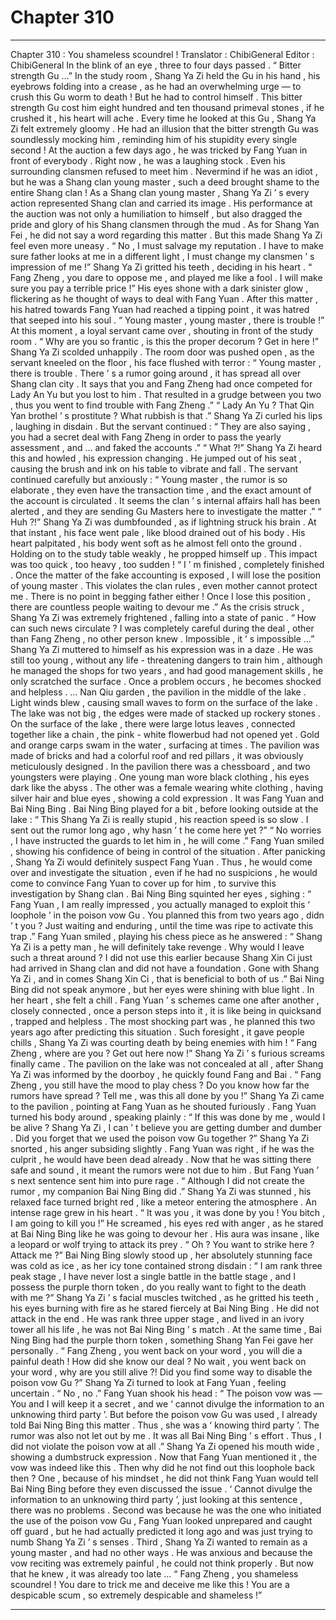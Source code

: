 
# Chapter 310


---

Chapter 310 : You shameless scoundrel !
Translator :
ChibiGeneral
Editor :
ChibiGeneral
In the blink of an eye , three to four days passed .
“ Bitter strength Gu …” In the study room , Shang Ya Zi held the Gu in his hand , his eyebrows folding into a crease , as he had an overwhelming urge — to crush this Gu worm to death !
But he had to control himself .
This bitter strength Gu cost him eight hundred and ten thousand primeval stones , if he crushed it , his heart will ache .
Every time he looked at this Gu , Shang Ya Zi felt extremely gloomy .
He had an illusion that the bitter strength Gu was soundlessly mocking him , reminding him of his stupidity every single second !
At the auction a few days ago , he was tricked by Fang Yuan in front of everybody .
Right now , he was a laughing stock . Even his surrounding clansmen refused to meet him .
Nevermind if he was an idiot , but he was a Shang clan young master , such a deed brought shame to the entire Shang clan !
As a Shang clan young master , Shang Ya Zi ’ s every action represented Shang clan and carried its image . His performance at the auction was not only a humiliation to himself , but also dragged the pride and glory of his Shang clansmen through the mud .
As for Shang Yan Fei , he did not say a word regarding this matter .
But this made Shang Ya Zi feel even more uneasy .
“ No , I must salvage my reputation . I have to make sure father looks at me in a different light , I must change my clansmen ’ s impression of me !” Shang Ya Zi gritted his teeth , deciding in his heart .
“ Fang Zheng , you dare to oppose me , and played me like a fool . I will make sure you pay a terrible price !” His eyes shone with a dark sinister glow , flickering as he thought of ways to deal with Fang Yuan .
After this matter , his hatred towards Fang Yuan had reached a tipping point , it was hatred that seeped into his soul .
“ Young master , young master , there is trouble !”
At this moment , a loyal servant came over , shouting in front of the study room .
“ Why are you so frantic , is this the proper decorum ? Get in here !” Shang Ya Zi scolded unhappily .
The room door was pushed open , as the servant kneeled on the floor , his face flushed with terror : “ Young master , there is trouble . There ’ s a rumor going around , it has spread all over Shang clan city . It says that you and Fang Zheng had once competed for Lady An Yu but you lost to him . That resulted in a grudge between you two , thus you went to find trouble with Fang Zheng .”
“ Lady An Yu ? That Qin Yan brothel ’ s prostitute ? What rubbish is that .” Shang Ya Zi curled his lips , laughing in disdain .
But the servant continued : “ They are also saying , you had a secret deal with Fang Zheng in order to pass the yearly assessment , and … and faked the accounts .”
“ What ?!” Shang Ya Zi heard this and howled , his expression changing . He jumped out of his seat , causing the brush and ink on his table to vibrate and fall .
The servant continued carefully but anxiously : “ Young master , the rumor is so elaborate , they even have the transaction time , and the exact amount of the account is circulated . It seems the clan ’ s internal affairs hall has been alerted , and they are sending Gu Masters here to investigate the matter .”
“ Huh ?!”
Shang Ya Zi was dumbfounded , as if lightning struck his brain .
At that instant , his face went pale , like blood drained out of his body .
His heart palpitated , his body went soft as he almost fell onto the ground . Holding on to the study table weakly , he propped himself up .
This impact was too quick , too heavy , too sudden !
“ I ’ m finished , completely finished . Once the matter of the fake accounting is exposed , I will lose the position of young master . This violates the clan rules , even mother cannot protect me . There is no point in begging father either ! Once I lose this position , there are countless people waiting to devour me .”
As the crisis struck , Shang Ya Zi was extremely frightened , falling into a state of panic .
“ How can such news circulate ? I was completely careful during the deal , other than Fang Zheng , no other person knew . Impossible , it ’ s impossible …”
Shang Ya Zi muttered to himself as his expression was in a daze .
He was still too young , without any life - threatening dangers to train him , although he managed the shops for two years , and had good management skills , he only scratched the surface . Once a problem occurs , he becomes shocked and helpless .
…
Nan Qiu garden , the pavilion in the middle of the lake .
Light winds blew , causing small waves to form on the surface of the lake .
The lake was not big , the edges were made of stacked up rockery stones .
On the surface of the lake , there were large lotus leaves , connected together like a chain , the pink - white flowerbud had not opened yet . Gold and orange carps swam in the water , surfacing at times .
The pavilion was made of bricks and had a colorful roof and red pillars , it was obviously meticulously designed .
In the pavilion there was a chessboard , and two youngsters were playing .
One young man wore black clothing , his eyes dark like the abyss . The other was a female wearing white clothing , having silver hair and blue eyes , showing a cold expression .
It was Fang Yuan and Bai Ning Bing .
Bai Ning Bing played for a bit , before looking outside at the lake : “ This Shang Ya Zi is really stupid , his reaction speed is so slow . I sent out the rumor long ago , why hasn ’ t he come here yet ?”
“ No worries , I have instructed the guards to let him in , he will come .” Fang Yuan smiled , showing his confidence of being in control of the situation .
After panicking , Shang Ya Zi would definitely suspect Fang Yuan . Thus , he would come over and investigate the situation , even if he had no suspicions , he would come to convince Fang Yuan to cover up for him , to survive this investigation by Shang clan .
Bai Ning Bing squinted her eyes , sighing : “ Fang Yuan , I am really impressed , you actually managed to exploit this ‘ loophole ’ in the poison vow Gu . You planned this from two years ago , didn ’ t you ? Just waiting and enduring , until the time was ripe to activate this trap .”
Fang Yuan smiled , playing his chess piece as he answered : “ Shang Ya Zi is a petty man , he will definitely take revenge . Why would I leave such a threat around ? I did not use this earlier because Shang Xin Ci just had arrived in Shang clan and did not have a foundation . Gone with Shang Ya Zi , and in comes Shang Xin Ci , that is beneficial to both of us .”
Bai Ning Bing did not speak anymore , but her eyes were shining with blue light .
In her heart , she felt a chill .
Fang Yuan ’ s schemes came one after another , closely connected , once a person steps into it , it is like being in quicksand , trapped and helpless . The most shocking part was , he planned this two years ago after predicting this situation . Such foresight , it gave people chills , Shang Ya Zi was courting death by being enemies with him !
“ Fang Zheng , where are you ? Get out here now !” Shang Ya Zi ’ s furious screams finally came .
The pavilion on the lake was not concealed at all , after Shang Ya Zi was informed by the doorboy , he quickly found Fang and Bai .
“ Fang Zheng , you still have the mood to play chess ? Do you know how far the rumors have spread ? Tell me , was this all done by you !” Shang Ya Zi came to the pavilion , pointing at Fang Yuan as he shouted furiously .
Fang Yuan turned his body around , speaking plainly : “ If this was done by me , would I be alive ? Shang Ya Zi , I can ’ t believe you are getting dumber and dumber . Did you forget that we used the poison vow Gu together ?”
Shang Ya Zi snorted , his anger subsiding slightly . Fang Yuan was right , if he was the culprit , he would have been dead already . Now that he was sitting there safe and sound , it meant the rumors were not due to him .
But Fang Yuan ’ s next sentence sent him into pure rage .
“ Although I did not create the rumor , my companion Bai Ning Bing did .”
Shang Ya Zi was stunned , his relaxed face turned bright red , like a meteor entering the atmosphere .
An intense rage grew in his heart .
“ It was you , it was done by you ! You bitch , I am going to kill you !” He screamed , his eyes red with anger , as he stared at Bai Ning Bing like he was going to devour her . His aura was insane , like a leopard or wolf trying to attack its prey .
“ Oh ? You want to strike here ? Attack me ?” Bai Ning Bing slowly stood up , her absolutely stunning face was cold as ice , as her icy tone contained strong disdain : “ I am rank three peak stage , I have never lost a single battle in the battle stage , and I possess the purple thorn token , do you really want to fight to the death with me ?”
Shang Ya Zi ’ s facial muscles twitched , as he gritted his teeth , his eyes burning with fire as he stared fiercely at Bai Ning Bing .
He did not attack in the end .
He was rank three upper stage , and lived in an ivory tower all his life , he was not Bai Ning Bing ’ s match . At the same time , Bai Ning Bing had the purple thorn token , something Shang Yan Fei gave her personally .
“ Fang Zheng , you went back on your word , you will die a painful death ! How did she know our deal ? No wait , you went back on your word , why are you still alive ?! Did you find some way to disable the poison vow Gu ?” Shang Ya Zi turned to look at Fang Yuan , feeling uncertain .
“ No , no .” Fang Yuan shook his head : “ The poison vow was — You and I will keep it a secret , and we ‘ cannot divulge the information to an unknowing third party ’. But before the poison vow Gu was used , I already told Bai Ning Bing this matter . Thus , she was a ‘ knowing third party ’. The rumor was also not let out by me . It was all Bai Ning Bing ’ s effort . Thus , I did not violate the poison vow at all .”
Shang Ya Zi opened his mouth wide , showing a dumbstruck expression .
Now that Fang Yuan mentioned it , the vow was indeed like this .
Then why did he not find out this loophole back then ?
One , because of his mindset , he did not think Fang Yuan would tell Bai Ning Bing before they even discussed the issue . ‘ Cannot divulge the information to an unknowing third party ’, just looking at this sentence , there was no problems .
Second was because he was the one who initiated the use of the poison vow Gu , Fang Yuan looked unprepared and caught off guard , but he had actually predicted it long ago and was just trying to numb Shang Ya Zi ’ s senses .
Third , Shang Ya Zi wanted to remain as a young master , and had no other ways . He was anxious and because the vow reciting was extremely painful , he could not think properly .
But now that he knew , it was already too late …
“ Fang Zheng , you shameless scoundrel ! You dare to trick me and deceive me like this ! You are a despicable scum , so extremely despicable and shameless !”

---

